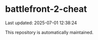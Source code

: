 # battlefront-2-cheat

Last updated: 2025-07-01 12:38:24

This repository is automatically maintained.
